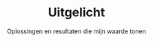 ---
layout: tags.njk
title: Uitgelicht
subtitle: Oplossingen en resultaten die mijn waarde tonen
headerImage: /images/showcases.jpg
tag: "Uitgelicht"
permalink: /tags/uitgelicht/
---